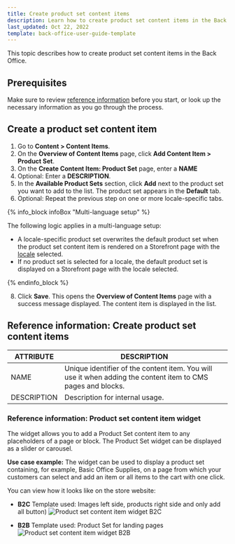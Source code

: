 ```yaml
---
title: Create product set content items
description: Learn how to create product set content items in the Back Office.
last_updated: Oct 22, 2022
template: back-office-user-guide-template
---
```


This topic describes how to create product set content items in the Back Office.

## Prerequisites

Make sure to review [reference information](#reference-information-create-product-set-content-items) before you start, or look up the necessary information as you go through the process.

## Create a product set content item

1. Go to **Content&nbsp;<span aria-label="and then">></span> Content Items**.
2. On the **Overview of Content Items** page, click **Add Content Item&nbsp;<span aria-label="and then">></span> Product Set**.
3. On the **Create Content Item: Product Set** page, enter a **NAME**
4. Optional: Enter a **DESCRIPTION**.
5. In the **Available Product Sets** section, click **Add** next to the product set you want to add to the list.
    The product set appears in the **Default** tab.
7. Optional: Repeat the previous step on one or more locale-specific tabs.

{% info_block infoBox "Multi-language setup" %}

The following logic applies in a multi-language setup:
* A locale-specific product set overwrites the default product set when the product set content item is rendered on a Storefront page with the [locale](/docs/scos/dev/back-end-development/data-manipulation/datapayload-conversion/multi-language-setup.html) selected.
* If no product set is selected for a locale, the default product set is displayed on a Storefront page with the locale selected.

{% endinfo_block %}

8. Click **Save**.
    This opens the **Overview of Content Items** page with a success message displayed. The content item is displayed in the list.


## Reference information: Create product set content items

| ATTRIBUTE | DESCRIPTION |
| --- | --- |
| NAME | Unique identifier of the content item. You will use it when adding the content item to CMS pages and blocks. |
| DESCRIPTION | Description for internal usage. |


### Reference information: Product set content item widget

The widget allows you to add a Product Set content item to any placeholders of a page or block. The Product Set widget can be displayed as a slider or carousel.

**Use case example:** The widget can be used to display a product set containing, for example, Basic Office Supplies, on a page from which your customers can select and add an item or all items to the cart with one click.

You can view how it looks like on the store website:

* **B2C**
Template used: Images left side, products right side and only add all button)
![Product set content item widget B2C](https://spryker.s3.eu-central-1.amazonaws.com/docs/User+Guides/Back+Office+User+Guides/Content+Management+System/Content+Item+Widgets/Content+Item+Widgets+types%3A+Reference+Information/product-set-yves-b2c.png)

* **B2B**
Template used: Product Set for landing pages
![Product set content item widget B2B](https://spryker.s3.eu-central-1.amazonaws.com/docs/User+Guides/Back+Office+User+Guides/Content+Management+System/Content+Item+Widgets/Content+Item+Widgets+types%3A+Reference+Information/product-set-template-b2b.png)
